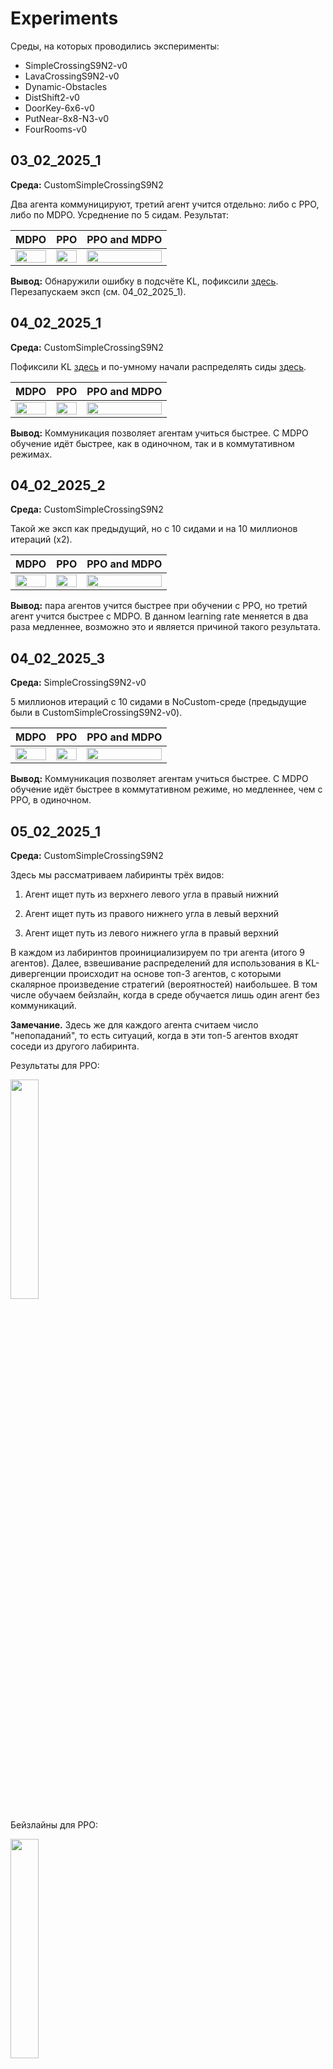 # Experiments

Среды, на которых проводились эксперименты:

- SimpleCrossingS9N2-v0
- LavaCrossingS9N2-v0
- Dynamic-Obstacles
- DistShift2-v0
- DoorKey-6x6-v0
- PutNear-8x8-N3-v0
- FourRooms-v0

## 03_02_2025_1

**Среда:** CustomSimpleCrossingS9N2

Два агента коммуницируют, третий агент учится отдельно: либо с PPO, либо по MDPO. Усреднение по 5 сидам. Результат:

| MDPO  | PPO | PPO and MDPO |
|:-------------:|:-------------:|:-------------:|
| <img src="03_02_2025_1/mdpo.png" width="100%">  | <img src="03_02_2025_1/ppo.png" width="100%">  | <img src="03_02_2025_1/ppo_mdpo.png" width="100%">  |


**Вывод:** Обнаружили ошибку в подсчёте KL, пофиксили [здесь](https://github.com/RLHF-And-Friends/FedRL/commit/a42e06d3b850032b899a786ddbaa7c8bf9ed3496). Перезапускаем эксп (см. 04_02_2025_1).

## 04_02_2025_1

**Среда:** CustomSimpleCrossingS9N2

Пофиксили KL [здесь](https://github.com/RLHF-And-Friends/FedRL/commit/a42e06d3b850032b899a786ddbaa7c8bf9ed3496) и по-умному начали распределять сиды [здесь](https://github.com/RLHF-And-Friends/FedRL/commit/5e3a7ea9ce056bab3cc244c85e35ecf2488758c3).

| MDPO  | PPO | PPO and MDPO |
|:-------------:|:-------------:|:-------------:|
| <img src="04_02_2025_1/mdpo.png" width="100%">  | <img src="04_02_2025_1/ppo.png" width="100%">  | <img src="04_02_2025_1/ppo_mdpo.png" width="100%">  |


**Вывод:** Коммуникация позволяет агентам учиться быстрее. С MDPO обучение идёт быстрее, как в одиночном, так и в коммутативном режимах.

## 04_02_2025_2

**Среда:** CustomSimpleCrossingS9N2

Такой же эксп как предыдущий, но с 10 сидами и на 10 миллионов итераций (x2).

| MDPO  | PPO | PPO and MDPO |
|:-------------:|:-------------:|:-------------:|
| <img src="04_02_2025_2/mdpo.png" width="100%">  | <img src="04_02_2025_2/ppo.png" width="100%">  | <img src="04_02_2025_2/ppo_mdpo.png" width="100%">  |



**Вывод:** пара агентов учится быстрее при обучении с PPO, но третий агент учится быстрее с MDPO. В данном learning rate меняется в два раза медленнее, возможно это и является причиной такого результата.

## 04_02_2025_3

**Среда:** SimpleCrossingS9N2-v0

5 миллионов итераций с 10 сидами в NoCustom-среде (предыдущие были в CustomSimpleCrossingS9N2-v0).

| MDPO  | PPO | PPO and MDPO |
|:-------------:|:-------------:|:-------------:|
| <img src="04_02_2025_3/mdpo.png" width="100%">  | <img src="04_02_2025_3/ppo.png" width="100%">  | <img src="04_02_2025_3/ppo_mdpo.png" width="100%">  |


**Вывод:** Коммуникация позволяет агентам учиться быстрее. С MDPO обучение идёт быстрее в коммутативном режиме, но медленнее, чем с PPO, в одиночном.

## 05_02_2025_1

**Среда:** CustomSimpleCrossingS9N2

Здесь мы рассматриваем лабиринты трёх видов:

1. Агент ищет путь из верхнего левого угла в правый нижний

2. Агент ищет путь из правого нижнего угла в левый верхний

3. Агент ищет путь из левого нижнего угла в правый верхний

В каждом из лабиринтов проинициализируем по три агента (итого 9 агентов). Далее, взвешивание распределений для использования в KL-дивергенции происходит на основе топ-3 агентов, с которыми скалярное произведение стратегий (вероятностей) наибольшее. В том числе обучаем бейзлайн, когда в среде обучается лишь один агент без коммуникаций.

**Замечание.** Здесь же для каждого агента считаем число "непопаданий", то есть ситуаций, когда в эти топ-5 агентов входят соседи из другого лабиринта.

Результаты для PPO:

<img src="05_02_2025_1/ppo.png" width="30%">

Бейзлайны для PPO:

<img src="05_02_2025_1/ppo_baselines.png" width="30%">

**Вывод:** первая и третья группы учатся быстрее в single-режиме, чем с выбором top-3 соседей. В то же время агент из второй группы (правый нижний угол -> левый верхний) почти не учится. 

Результаты для MDPO:

<img src="05_02_2025_1/mdpo.png" width="30%">

Бейзлайны для MDPO:

<img src="05_02_2025_1/mdpo_baselines.png" width="30%">

**Вывод:** первая и третья группы учатся быстрее в федеративном постановке (с выбором top-3 соседей), чем в single-режиме. В то же время агент из второй группы (правый нижний угол -> левый верхний) почти не учится в single-режиме, однако в федеративной постановке вторая группа учится, но хуже, чем первая и третья группы.

Бейзлайны на одном графике:

<img src="05_02_2025_1/ppo_mdpo_baselines.png" width="30%">

**Вывод:** в бейзлайнах PPO и MDPO агент из второй группы не учится, а для агентов из первой и третьей группы бейзлайны учатся быстрее с PPO.


## 05_02_2025_2

**Среда:** CustomSimpleCrossingS9N2

Такой же сетап как выше (05_02_2025_1), но взвешиваем только агентов из того же лабиринта на основе их среднего reward'а на момент последней коммуникации. В том числе обучаем бейзлайн, когда в среде обучается лишь один агент без коммуникаций.

| MDPO  | PPO | PPO and MDPO |
|:-------------:|:-------------:|:-------------:|
| <img src="05_02_2025_2/mdpo.png" width="100%">  | <img src="05_02_2025_2/ppo.png" width="100%">  | <img src="05_02_2025_2/ppo_mdpo.png" width="100%">  |


Видим, что для MDPO и PPO бейзлайны (отдельно обучающиеся агенты) показывают результат хуже, чем в федеративном сетапе. Более того, с MDPO обучение идёт быстрее.

Бейзлайны на одном графике:

<img src="05_02_2025_2/ppo_mdpo_baselines.png" width="30%">

Таким образом, MDPO сначала обгоняет PPO, но потом сильно уступает.

## 10_02_2025_1

**Среда:** CustomSimpleCrossingS9N2

Запускаем обучение бейзлайна с различными коэффициентами регуляризации перед KL-термом. (сетка от 0.0 до 1.0 с шагом 0.2).

Результаты для PPO:

<img src="10_02_2025_1/ppo.png" width="30%">

То есть для PPO бейзлайн учится лучше всего с коэффициентами 0.4, 0.6 и 0.8 перед KL-термом.

Результаты для MDPO:

<img src="10_02_2025_1/mdpo.png" width="30%">

Для MDPO бейзлайн учится лучше с коэффициентами 0.4, 0.6 и 1.0 перед KL-термом.

Сравним лучшие результаты PPO и MDPO:

<img src="10_02_2025_1/ppo_mdpo_best_three.png" width="30%">

Таким образом, топ бейзлайнов с MDPO учатся лучше, чем топ бейзлайнов с PPO.

## 13_02_2025_1

**Среда:** CustomSimpleCrossingS9N2

Такой же сетап как 05_02_2025_1, но с 12 агентами (добавили ещё один угол).


Результаты для MDPO:


Результаты для PPO:


## 20_02_2025_1

**Среда:** CustomLavaCrossingS9N2

Такой же сетап как 05_02_2025_2, но в среде с лавой, а не обычными стенками. В том числе обучаем бейзлайн, когда в среде обучается лишь один агент без коммуникаций.


| MDPO  | PPO | PPO and MDPO |
|:-------------:|:-------------:|:-------------:|
| <img src="20_02_2025_1/mdpo.png" width="100%">  | <img src="20_02_2025_1/ppo.png" width="100%">  | <img src="20_02_2025_1/ppo_mdpo.png" width="100%">  |


## 23_02_2025_1

**Среда:** CustomLavaCrossingS9N2

Такой же сетап как 20_02_2025_1, но с 3 агентами.

Результаты для MDPO и PPO на одном графике:

<img src="23_02_2025_1/ppo_mdpo.png" width="30%">


## 23_02_2025_2

**Среда:** CustomLavaCrossingS9N2

Такой же сетап как 20_02_2025_1, но с 6 агентами.

Результаты для MDPO и PPO на одном графике:

<img src="23_02_2025_2/ppo_mdpo.png" width="30%">

## 24_02_2025_1

**Среда:** PutNear-8x8-N3-v0

Такой же сетап как 20_02_2025_1, но с 3 агентами и в среде "MiniGrid-PutNear-8x8-N3-v0" с коэффициентом регуляризации 0.4 для MDPO и 0.8 для PPO.

Результаты для MDPO и PPO на одном графике:

<img src="24_02_2025_1/ppo_mdpo.png" width="30%">

## 25_02_2025_1

**Среда:** DistShift2-v0

Такой же сетап как 20_02_2025_1, но с 3 агентами и в среде "MiniGrid-DistShift2-v0" с коэффициентом регуляризации 0.4 для MDPO и 0.8 для PPO.

| MDPO  | PPO | PPO and MDPO |
|:-------------:|:-------------:|:-------------:|
| <img src="25_02_2025_1/mdpo.png" width="100%">  | <img src="25_02_2025_1/ppo.png" width="100%">  | <img src="25_02_2025_1/ppo_mdpo.png" width="100%">  |

Бейзлайны на одном графике:

<img src="25_02_2025_1/ppo_mdpo_baselines.png" width="30%">

## 25_02_2025_2

**Среда:** Dynamic-Obstacles-6x6-v0

Такой же сетап как 20_02_2025_1, но с 3 агентами и в среде "MiniGrid-Dynamic-Obstacles-6x6-v0" с коэффициентом регуляризации 0.4 для MDPO и 0.8 для PPO.

**TODO:** усреднить сиды, сервер beleriand

| MDPO  | PPO | PPO and MDPO |
|:-------------:|:-------------:|:-------------:|
| <img src="25_02_2025_2/mdpo.png" width="100%">  | <img src="25_02_2025_2/ppo.png" width="100%">  |   |

## 25_02_2025_3

**Среда:** GoToDoor-8x8-v0

Такой же сетап как 20_02_2025_1, но с 3 агентами и в среде "MiniGrid-GoToDoor-8x8-v0" с коэффициентом регуляризации 0.4 для MDPO и 0.8 для PPO.

**TODO:** усреднить сиды, сервер beleriand

| MDPO  | PPO | PPO and MDPO |
|:-------------:|:-------------:|:-------------:|
|  | <img src="25_02_2025_3/ppo.png" width="100%">  |   |


## 26_02_2025_1

**Среда:** DoorKey-6x6-v0

Такой же сетап как 20_02_2025_1, но с 3 агентами и в среде "MiniGrid-FourRooms-v0" с коэффициентом регуляризации 0.4 для MDPO и 0.8 для PPO.

| MDPO  | PPO | PPO and MDPO |
|:-------------:|:-------------:|:-------------:|
| <img src="26_02_2025_1/mdpo.png" width="100%">  | <img src="26_02_2025_1/ppo.png" width="100%">  | <img src="26_02_2025_1/ppo_mdpo.png" width="100%">  |


Бейзлайны на одном графике:

<img src="26_02_2025_1/ppo_mdpo_baselines.png" width="30%">

Коллаборативные сетапы на одном графике:

<img src="26_02_2025_1/ppo_mdpo_collaborative.png" width="30%">

## 26_02_2025_2

**Среда:** FourRooms-v0

Такой же сетап как 20_02_2025_1, но с 3 агентами и в среде "MiniGrid-FourRooms-v0" с коэффициентом регуляризации 0.4 для MDPO и 0.8 для PPO.

| MDPO  | PPO | PPO and MDPO |
|:-------------:|:-------------:|:-------------:|
| <img src="26_02_2025_2/mdpo.png" width="100%">  | <img src="26_02_2025_2/ppo.png" width="100%">  | <img src="26_02_2025_2/ppo_mdpo.png" width="100%">  |


Бейзлайны на одном графике:

<img src="26_02_2025_2/ppo_mdpo_baselines.png" width="30%">

Коллаборативные сетапы на одном графике:

<img src="26_02_2025_2/ppo_mdpo_collaborative.png" width="30%">

## 13_03_2025_1

**Среда:** CustomLavaCrossingS9N2

Обучаем PPO-бейзлайн из сетапа 20_02_2025_1 с перебором гиперпараметров. Рассматриваем num-steps из множества [128, 256, 512]

**TODO:** усреднить сиды, сервер beleriand